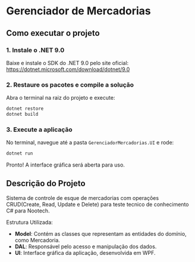 # Gerenciador de Mercadorias

## Como executar o projeto

### 1. Instale o .NET 9.0

Baixe e instale o SDK do .NET 9.0 pelo site oficial:
https://dotnet.microsoft.com/download/dotnet/9.0

### 2. Restaure os pacotes e compile a solução

Abra o terminal na raiz do projeto e execute:

```powershell
dotnet restore
dotnet build
```

### 3. Execute a aplicação

No terminal, navegue até a pasta `GerenciadorMercadorias.UI` e rode:

```powershell
dotnet run
```

Pronto! A interface gráfica será aberta para uso.

## Descrição do Projeto
Sistema de controle de esque de mercadorias com operações CRUD(Create, Read, Update e Delete) para teste tecnico de conhecimento C# para Nootech.

Estrutura Utilizada:

- **Model**: Contém as classes que representam as entidades do domínio, como Mercadoria.
- **DAL**: Responsável pelo acesso e manipulação dos dados.
- **UI**: Interface gráfica da aplicação, desenvolvida em WPF.